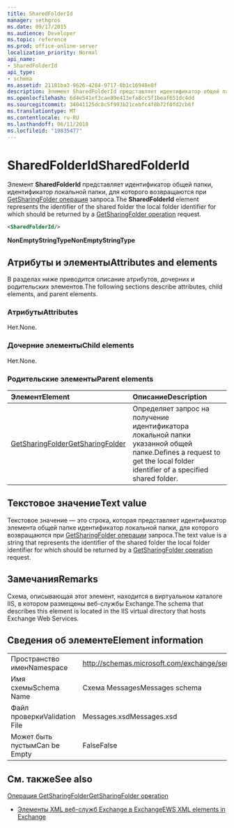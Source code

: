 ```yaml
---
title: SharedFolderId
manager: sethgros
ms.date: 09/17/2015
ms.audience: Developer
ms.topic: reference
ms.prod: office-online-server
localization_priority: Normal
api_name:
- SharedFolderId
api_type:
- schema
ms.assetid: 21181ba3-9626-4284-9717-0b1c16948e8f
description: Элемент SharedFolderId представляет идентификатор общей папки, идентификатор локальной папки, для которого возвращаются при запрос операции GetSharingFolder.
ms.openlocfilehash: 6d4e541ef3cae89e413efa8cc5f1beaf651dc4dd
ms.sourcegitcommit: 34041125dc8c5f993b21cebfc4f8b72f0fd2cb6f
ms.translationtype: MT
ms.contentlocale: ru-RU
ms.lasthandoff: 06/11/2018
ms.locfileid: "19835477"
---
```

# <a name="sharedfolderid"></a><span data-ttu-id="b18ec-103">SharedFolderId</span><span class="sxs-lookup"><span data-stu-id="b18ec-103">SharedFolderId</span></span>

<span data-ttu-id="b18ec-104">Элемент **SharedFolderId** представляет идентификатор общей папки, идентификатор локальной папки, для которого возвращаются при [GetSharingFolder операция](getsharingfolder-operation.md) запроса.</span><span class="sxs-lookup"><span data-stu-id="b18ec-104">The **SharedFolderId** element represents the identifier of the shared folder the local folder identifier for which should be returned by a [GetSharingFolder operation](getsharingfolder-operation.md) request.</span></span> 
  
```xml
<SharedFolderId/>
```

 <span data-ttu-id="b18ec-105">**NonEmptyStringType**</span><span class="sxs-lookup"><span data-stu-id="b18ec-105">**NonEmptyStringType**</span></span>
## <a name="attributes-and-elements"></a><span data-ttu-id="b18ec-106">Атрибуты и элементы</span><span class="sxs-lookup"><span data-stu-id="b18ec-106">Attributes and elements</span></span>

<span data-ttu-id="b18ec-107">В разделах ниже приводится описание атрибутов, дочерних и родительских элементов.</span><span class="sxs-lookup"><span data-stu-id="b18ec-107">The following sections describe attributes, child elements, and parent elements.</span></span>
  
### <a name="attributes"></a><span data-ttu-id="b18ec-108">Атрибуты</span><span class="sxs-lookup"><span data-stu-id="b18ec-108">Attributes</span></span>

<span data-ttu-id="b18ec-109">Нет.</span><span class="sxs-lookup"><span data-stu-id="b18ec-109">None.</span></span>
  
### <a name="child-elements"></a><span data-ttu-id="b18ec-110">Дочерние элементы</span><span class="sxs-lookup"><span data-stu-id="b18ec-110">Child elements</span></span>

<span data-ttu-id="b18ec-111">Нет.</span><span class="sxs-lookup"><span data-stu-id="b18ec-111">None.</span></span>
  
### <a name="parent-elements"></a><span data-ttu-id="b18ec-112">Родительские элементы</span><span class="sxs-lookup"><span data-stu-id="b18ec-112">Parent elements</span></span>

|<span data-ttu-id="b18ec-113">**Элемент**</span><span class="sxs-lookup"><span data-stu-id="b18ec-113">**Element**</span></span>|<span data-ttu-id="b18ec-114">**Описание**</span><span class="sxs-lookup"><span data-stu-id="b18ec-114">**Description**</span></span>|
|:-----|:-----|
|[<span data-ttu-id="b18ec-115">GetSharingFolder</span><span class="sxs-lookup"><span data-stu-id="b18ec-115">GetSharingFolder</span></span>](getsharingfolder.md) <br/> |<span data-ttu-id="b18ec-116">Определяет запрос на получение идентификатора локальной папки указанной общей папке.</span><span class="sxs-lookup"><span data-stu-id="b18ec-116">Defines a request to get the local folder identifier of a specified shared folder.</span></span>  <br/> |
   
## <a name="text-value"></a><span data-ttu-id="b18ec-117">Текстовое значение</span><span class="sxs-lookup"><span data-stu-id="b18ec-117">Text value</span></span>

<span data-ttu-id="b18ec-118">Текстовое значение — это строка, которая представляет идентификатор элемента общей папке идентификатор локальной папки, для которого возвращаются при [GetSharingFolder операции](getsharingfolder-operation.md) запроса.</span><span class="sxs-lookup"><span data-stu-id="b18ec-118">The text value is a string that represents the identifier of the shared folder the local folder identifier for which should be returned by a [GetSharingFolder operation](getsharingfolder-operation.md) request.</span></span> 
  
## <a name="remarks"></a><span data-ttu-id="b18ec-119">Замечания</span><span class="sxs-lookup"><span data-stu-id="b18ec-119">Remarks</span></span>

<span data-ttu-id="b18ec-120">Схема, описывающая этот элемент, находится в виртуальном каталоге IIS, в котором размещены веб-службы Exchange.</span><span class="sxs-lookup"><span data-stu-id="b18ec-120">The schema that describes this element is located in the IIS virtual directory that hosts Exchange Web Services.</span></span>
  
## <a name="element-information"></a><span data-ttu-id="b18ec-121">Сведения об элементе</span><span class="sxs-lookup"><span data-stu-id="b18ec-121">Element information</span></span>

|||
|:-----|:-----|
|<span data-ttu-id="b18ec-122">Пространство имен</span><span class="sxs-lookup"><span data-stu-id="b18ec-122">Namespace</span></span>  <br/> |http://schemas.microsoft.com/exchange/services/2006/messages  <br/> |
|<span data-ttu-id="b18ec-123">Имя схемы</span><span class="sxs-lookup"><span data-stu-id="b18ec-123">Schema Name</span></span>  <br/> |<span data-ttu-id="b18ec-124">Схема Messages</span><span class="sxs-lookup"><span data-stu-id="b18ec-124">Messages schema</span></span>  <br/> |
|<span data-ttu-id="b18ec-125">Файл проверки</span><span class="sxs-lookup"><span data-stu-id="b18ec-125">Validation File</span></span>  <br/> |<span data-ttu-id="b18ec-126">Messages.xsd</span><span class="sxs-lookup"><span data-stu-id="b18ec-126">Messages.xsd</span></span>  <br/> |
|<span data-ttu-id="b18ec-127">Может быть пустым</span><span class="sxs-lookup"><span data-stu-id="b18ec-127">Can be Empty</span></span>  <br/> |<span data-ttu-id="b18ec-128">False</span><span class="sxs-lookup"><span data-stu-id="b18ec-128">False</span></span>  <br/> |
   
## <a name="see-also"></a><span data-ttu-id="b18ec-129">См. также</span><span class="sxs-lookup"><span data-stu-id="b18ec-129">See also</span></span>



[<span data-ttu-id="b18ec-130">Операция GetSharingFolder</span><span class="sxs-lookup"><span data-stu-id="b18ec-130">GetSharingFolder operation</span></span>](getsharingfolder-operation.md)


- [<span data-ttu-id="b18ec-131">Элементы XML веб-служб Exchange в Exchange</span><span class="sxs-lookup"><span data-stu-id="b18ec-131">EWS XML elements in Exchange</span></span>](ews-xml-elements-in-exchange.md)

